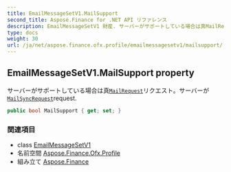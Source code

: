 ```yaml
---
title: EmailMessageSetV1.MailSupport
second_title: Aspose.Finance for .NET API リファレンス
description: EmailMessageSetV1 財産. サーバーがサポートしている場合は真MailRequestリクエストサーバーがMailSyncRequestrequest.
type: docs
weight: 30
url: /ja/net/aspose.finance.ofx.profile/emailmessagesetv1/mailsupport/
---
```

## EmailMessageSetV1.MailSupport property

サーバーがサポートしている場合は真[`MailRequest`](../../../aspose.finance.ofx.email/mailrequest/)リクエスト。サーバーが[`MailSyncRequest`](../../../aspose.finance.ofx.email/mailsyncrequest/)request.

```csharp
public bool MailSupport { get; set; }
```

### 関連項目

* class [EmailMessageSetV1](../)
* 名前空間 [Aspose.Finance.Ofx.Profile](../../emailmessagesetv1/)
* 組み立て [Aspose.Finance](../../../)


